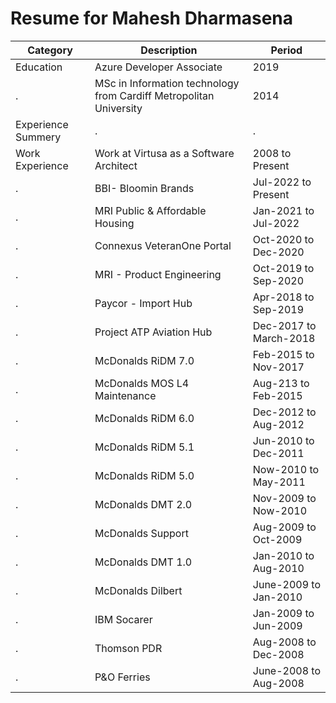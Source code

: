 # Resume for Mahesh Dharmasena

Category | Description | Period
-------- | ----------- | ------
Education | Azure Developer Associate | 2019
. | MSc in Information technology from Cardiff Metropolitan University | 2014
Experience Summery | . |.
Work Experience | Work at Virtusa as a Software Architect | 2008 to Present
. | BBI- Bloomin Brands | Jul-2022 to Present
. | MRI Public & Affordable Housing | Jan-2021 to Jul-2022
. | Connexus VeteranOne Portal | Oct-2020 to Dec-2020
. | MRI - Product Engineering | Oct-2019 to Sep-2020
. | Paycor - Import Hub | Apr-2018 to Sep-2019
. | Project	ATP Aviation Hub | Dec-2017 to March-2018
. | McDonalds RiDM 7.0 | Feb-2015 to Nov-2017
. | McDonalds MOS L4 Maintenance | Aug-213 to Feb-2015
. | McDonalds RiDM 6.0 | Dec-2012 to Aug-2012
. | McDonalds RiDM 5.1 | Jun-2010 to Dec-2011
. | McDonalds RiDM 5.0 | Now-2010 to May-2011
. | McDonalds DMT 2.0 | Nov-2009 to Now-2010
. | McDonalds Support | Aug-2009 to Oct-2009
. | McDonalds DMT 1.0 | Jan-2010 to Aug-2010
. | McDonalds Dilbert | June-2009 to Jan-2010
. | IBM Socarer | Jan-2009 to Jun-2009
. | Thomson PDR | Aug-2008 to Dec-2008
. | P&O Ferries | June-2008 to Aug-2008



 















